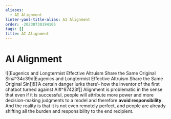```yaml
---
aliases:
  - AI Alignment
linter-yaml-title-alias: AI Alignment
order: -20230730194105
tags: []
title: AI Alignment
---
```


# AI Alignment

![[Eugenics and Longtermist Effective Altruism Share the Same Original Sin#^34c39d|Eugenics and Longtermist Effective Altruism Share the Same Original Sin]]![[‘A certain danger lurks there’- how the inventor of the first chatbot turned against AI#^87423f]]
Alignment is problematic in the sense that even if it is successful, people will attribute more power and more decision-making judgments to a model and therefore **avoid responsibility**. And the reality is that it is not even remotely perfect, and people are already shifting all the burden and responsibility to the end recipient.